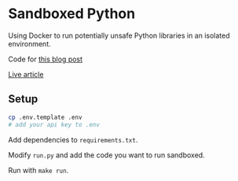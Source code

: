 # Sandboxed Python

Using Docker to run potentially unsafe Python libraries in an isolated environment.

Code for [this blog post](https://github.com/danielcorin/blog/blob/main/content/posts/2024/sandboxed-python-env.md)

[Live article](https://www.danielcorin.com/posts/2024/sandboxed-python-env/)

## Setup

```sh
cp .env.template .env
# add your api key to .env
```

Add dependencies to `requirements.txt`.

Modify `run.py` and add the code you want to run sandboxed.

Run with `make run`.
